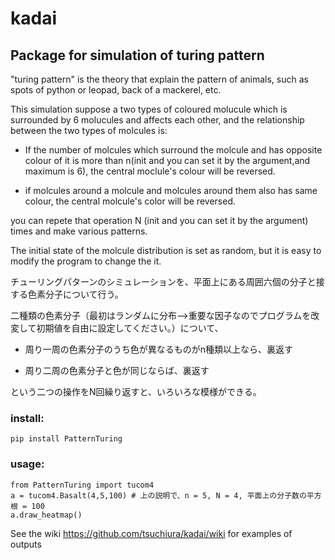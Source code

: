 # kadai

## Package for simulation of turing pattern

"turing pattern" is the theory that explain the pattern of animals, such as spots of python or leopad, back of a mackerel, etc.
 
This simulation suppose a two types of coloured molucule which is surrounded by 6 molucules and affects each other, and the relationship between the two types of molcules is:

* If the number of molcules which surround the molcule and has opposite colour of it is more than n(init and you can set it by the argument,and maximum is 6), the central moclule's colour will be reversed. 

* if molcules around a molcule and molcules around them also has same colour, the central molcule's color will be reversed.

you can repete that operation N (init and you can set it by the argument) times and make various patterns.

The initial state of the molcule distribution is set as random, but it is easy to modify the program to change the it.







チューリングパターンのシミュレーションを、平面上にある周囲六個の分子と接する色素分子について行う。

二種類の色素分子（最初はランダムに分布-->重要な因子なのでプログラムを改変して初期値を自由に設定してください。）について、

* 周り一周の色素分子のうち色が異なるものがn種類以上なら、裏返す

* 周り二周の色素分子と色が同じならば、裏返す

という二つの操作をN回繰り返すと、いろいろな模様ができる。


### install:
```{bash}
pip install PatternTuring
```

### usage:
```{python}
from PatternTuring import tucom4
a = tucom4.Basalt(4,5,100) # 上の説明で、n = 5, N = 4, 平面上の分子数の平方根 = 100 
a.draw_heatmap() 
```

See the wiki https://github.com/tsuchiura/kadai/wiki for examples of outputs
